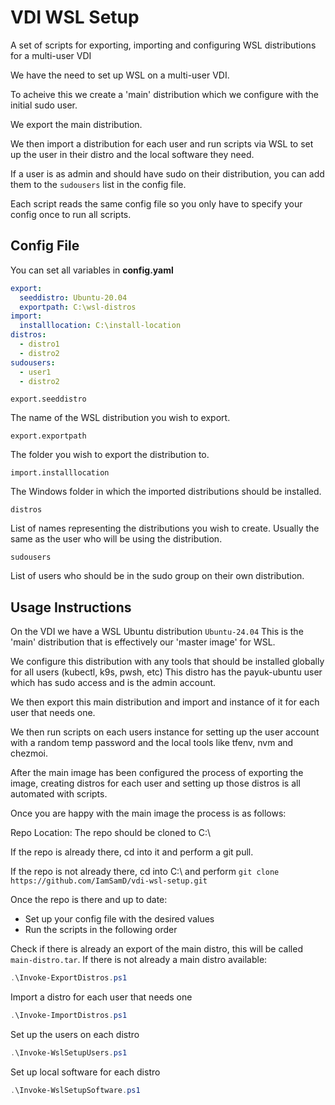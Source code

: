# VDI WSL Setup

A set of scripts for exporting, importing and configuring WSL distributions for a multi-user VDI

We have the need to set up WSL on a multi-user VDI. 

To acheive this we create a 'main' distribution which we configure with the initial sudo user.

We export the main distribution. 

We then import a distribution for each user and run scripts via WSL to set up the user in their distro and the local software they need. 

If a user is as admin and should have sudo on their distribution, you can add them to the `sudousers` list in the config file. 

Each script reads the same config file so you only have to specify your config once to run all scripts. 

## Config File

You can set all variables in **config.yaml**

``` yaml
export:
  seeddistro: Ubuntu-20.04
  exportpath: C:\wsl-distros
import:
  installlocation: C:\install-location
distros:
  - distro1
  - distro2
sudousers:
  - user1
  - distro2
```

`export.seeddistro`

The name of the WSL distribution you wish to export.

`export.exportpath`

The folder you wish to export the distribution to.

`import.installlocation`

The Windows folder in which the imported distributions should be installed.

`distros`

List of names representing the distributions you wish to create.
Usually the same as the user who will be using the distribution.

`sudousers`

List of users who should be in the sudo group on their own distribution.

## Usage Instructions

On the VDI we have a WSL Ubuntu distribution `Ubuntu-24.04`
This is the 'main' distribution that is effectively our 'master image' for WSL.

We configure this distribution with any tools that should be installed globally for all users (kubectl, k9s, pwsh, etc)
This distro has the payuk-ubuntu user which has sudo access and is the admin account. 

We then export this main distribution and import and instance of it for each user that needs one.

We then run scripts on each users instance for setting up the user account with a random temp password and the local tools like tfenv, nvm and chezmoi. 

After the main image has been configured the process of exporting the image, creating distros for each user and setting up those distros is all automated with scripts. 

Once you are happy with the main image the process is as follows:

Repo Location:
The repo should be cloned to C:\

If the repo is already there, cd into it and perform a git pull.

If the repo is not already there, cd into C:\ and perform `git clone https://github.com/IamSamD/vdi-wsl-setup.git`

Once the repo is there and up to date:

- Set up your config file with the desired values
- Run the scripts in the following order

Check if there is already an export of the main distro, this will be called `main-distro.tar`.  If there is not already a main distro available:
``` powershell
.\Invoke-ExportDistros.ps1
```

Import a distro for each user that needs one
``` powershell
.\Invoke-ImportDistros.ps1
```

Set up the users on each distro
``` powershell
.\Invoke-WslSetupUsers.ps1
```

Set up local software for each distro
``` powershell
.\Invoke-WslSetupSoftware.ps1
```
